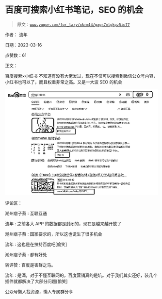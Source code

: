 # 百度可搜索小红书笔记，SEO 的机会

> 原文：[`www.yuque.com/for_lazy/xkrm14/gxgs7mlgkpz5io77`](https://www.yuque.com/for_lazy/xkrm14/gxgs7mlgkpz5io77)



作者： 流年



日期：2023-03-16



点赞数：61



正文：



百度搜索×小红书 不知道有没有大佬发过，现在不仅可以搜索到微信公众号内容，小红书也可以了，而且权重非常之高。又是一大波 SEO 的机会



![](img/44c81aef98598bd21e8406bccd4e1e06.png)  

评论区：



潮州痞子蔡 : 互联互通



流年 : 之前各大 APP 的数据都是封闭的，现在是越来越开放了



潮州痞子蔡 : 国家要求的，所以这也诞生了很多机会



流年 : 这也是在扶持百度吧[偷笑]



潮州痞子蔡 : 都有好处



转评赞 : 百度是害群之马。



流年 : 是滴，对于不懂互联网的，百度营销真的是坑。对于我们其实还好，装几个插件就都解决了大部分问题[偷笑]



公众号懒人找资源，懒人专属群分享

